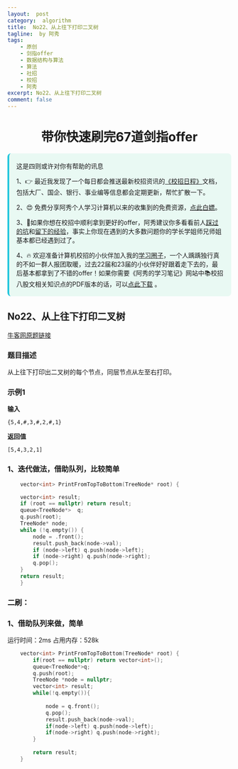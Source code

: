 ```yaml
---
layout:  post
category:  algorithm
title:  No22、从上往下打印二叉树
tagline:  by 阿秀
tags:
    - 原创
    - 剑指offer
    - 数据结构与算法
    - 算法
    - 社招
    - 校招
    - 阿秀
excerpt: No22、从上往下打印二叉树
comment: false
---
```


<h1 align="center">带你快速刷完67道剑指offer</h1>

<div style="border-color: #24C6DC;
            background-color: #e9f9f3;         
            margin: 1rem 0;
        padding: .25rem 1rem;
        border-left-width: .3rem;
        border-left-style: solid;
        border-radius: .5rem;
        color: inherit;">
  <p>这是四则或许对你有帮助的讯息</p>
  <p>1、👉 最近我发现了一个每日都会推送最新校招资讯的<a style="text-decoration: underline" href="https://flowus.cn/ee50d5eb-3cd5-4f74-880e-95b215dd4ff2" target="_blank">《校招日程》</a>文档，包括大厂、国企、银行、事业编等信息都会定期更新，帮忙扩散一下。</p>  
  <p>2、😍
    免费分享阿秀个人学习计算机以来的收集到的免费资源，<a style="text-decoration: underline" href="/notes/07-resources/01-free/01-introduce.html" target="_blank">点此白嫖</a>。
  </p>
  <p>3、🚀如果你想在校招中顺利拿到更好的offer，阿秀建议你多看看前人<a style="text-decoration: underline" href="https://www.yuque.com/tuobaaxiu/httmmc/npg1k81zeq4wfpyz" target="_blank">踩过的坑</a>和<a style="text-decoration: underline"  target="_blank" href="https://www.yuque.com/tuobaaxiu/httmmc/gge9ppd0mbu2d3dp">留下的经验</a>，事实上你现在遇到的大多数问题你的学长学姐师兄师姐基本都已经遇到过了。
  </p>
  <p>4、🔥 欢迎准备计算机校招的小伙伴加入我的<a  style="text-decoration: underline" href="https://www.yuque.com/tuobaaxiu/httmmc/xg0otqvc17wfx4u9" target="_blank">学习圈子</a>，一个人踽踽独行真的不如一群人报团取暖，过去22届和23届的小伙伴好好跟着走下去的，最后基本都拿到了不错的offer！如果你需要《阿秀的学习笔记》网站中📚︎校招八股文相关知识点的PDF版本的话，可以<a style="text-decoration: underline" href="/notes/08-other/02-question.html#_5、如何下载阿秀的学习笔记内容pdf版本" target="_blank">点此下载</a> 。</p>   </div>



## **No22、从上往下打印二叉树**

<font style="font-weight:normal; color:#4169E1;text-decoration:underline;" target="_blank"> [牛客网原题链接](https://www.nowcoder.com/practice/7fe2212963db4790b57431d9ed259701?tpId=13&&tqId=11175&rp=1&ru=/ta/coding-interviews&qru=/ta/coding-interviews/question-ranking)</font>

### **题目描述**

从上往下打印出二叉树的每个节点，同层节点从左至右打印。 

### **示例1**

**输入**

~~~
{5,4,#,3,#,2,#,1}
~~~
**返回值**

~~~
[5,4,3,2,1]
~~~



### **1、迭代做法，借助队列，比较简单**

~~~cpp
    vector<int> PrintFromTopToBottom(TreeNode* root) {

    vector<int> result;
	if (root == nullptr) return result;
	queue<TreeNode*>  q;
	q.push(root);
	TreeNode* node;
	while (!q.empty()) {
		node = .front();
		result.push_back(node->val);
		if (node->left) q.push(node->left);
		if (node->right) q.push(node->right);
		q.pop();
	}
    return result;
    }
~~~



### **二刷：**

### **1、借助队列来做，简单**

运行时间：2ms  占用内存：528k

~~~cpp
    vector<int> PrintFromTopToBottom(TreeNode* root) {
        if(root == nullptr) return vector<int>();
        queue<TreeNode*>q;
        q.push(root);
        TreeNode *node = nullptr;
        vector<int> result;
        while(!q.empty()){
             
            node = q.front();
            q.pop();
            result.push_back(node->val);
            if(node->left) q.push(node->left);
            if(node->right) q.push(node->right);
        }
        
        return result;
    }
~~~

<p id = "从上往下打印二叉树"></p>

